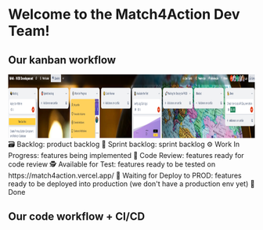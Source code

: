# Welcome to the Match4Action Dev Team!

## Our kanban workflow
<img src="./diagrams/kanban.PNG" width="1000" height="130">
🗃️ Backlog: product backlog  
🎯 Sprint backlog: sprint backlog  
⚙️ Work In Progress: features being implemented  
🧐 Code Review: features ready for code review  
🕵️ Available for Test: features ready to be tested on https://match4action.vercel.app/  
🚀 Waiting for Deploy to PROD: features ready to be deployed into production (we don't have a production env yet)  
💪 Done  

## Our code workflow + CI/CD

